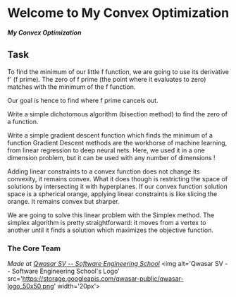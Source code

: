 # Welcome to My Convex Optimization
***My Convex Optimization***



## Task
To find the minimum of our little f function, we are going to use its derivative f' (f prime). The zero of f prime (the point where it evaluates to zero) matches with the minimum of the f function.

Our goal is hence to find where f prime cancels out.

Write a simple dichotomous algorithm (bisection method) to find the zero of a function.

Write a simple gradient descent function which finds the minimum of a function
Gradient Descent methods are the workhorse of machine learning, from linear regression to deep neural nets. Here, we used it in a one dimension problem, but it can be used with any number of dimensions !

Adding linear constraints to a convex function does not change its convexity, it remains convex. What it does though is restricting the space of solutions by intersecting it with hyperplanes. If our convex function solution space is a spherical orange, applying linear constraints is like slicing the orange. It remains convex but sharper.

We are going to solve this linear problem with the Simplex method. The simplex algorithm is pretty straightforward: it moves from a vertex to another until it finds a solution which maximizes the objective function. 

### The Core Team


<span><i>Made at <a href='https://qwasar.io'>Qwasar SV -- Software Engineering School</a></i></span>
<span><img alt='Qwasar SV -- Software Engineering School's Logo' src='https://storage.googleapis.com/qwasar-public/qwasar-logo_50x50.png' width='20px'></span>
